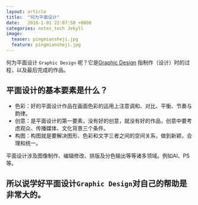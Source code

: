 ```yaml
---
layout: article
title:  "何为平面设计"
date:   2018-1-01 22:07:50 +0800
categories: notes_tech Jekyll
image:
  teaser: pingmiansheji.jpg
  feature: pingmiansheji.jpg
---
```

何为平面设计 `Graphic Design` 呢？它是[Graphic Design](https://wiki.jikexueyuan.com/project/jekyll/quickstart.html/) 指制作（设计）时的过程，以及最后完成的作品。

## 平面设计的基本要素是什么？

- 色彩：好的平面设计作品在画面色彩的运用上注意调和、对比、平衡、节奏与韵律。
- 创意：是平面设计的第一要素，没有好的创意，就没有好的作品，创意中要考虑观众、传播媒体、文化背景三个条件。
- 构图：构图就是要解决图形、色彩和文字三者之间的空间关系，做到新颖，合理和统一。 

平面设计涉及图像制作、编辑修改、排版及分色输出等等诸多领域。例如AI、PS等。

## 所以说学好平面设计`Graphic Design`对自己的帮助是非常大的。



[Graphic Design]: https://en.wikipedia.org/wiki/Graphic_design/ 
